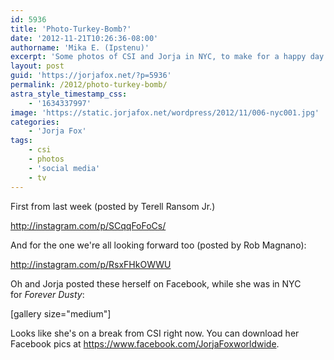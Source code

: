 ```yaml
---
id: 5936
title: 'Photo-Turkey-Bomb?'
date: '2012-11-21T10:26:36-08:00'
authorname: 'Mika E. (Ipstenu)'
excerpt: 'Some photos of CSI and Jorja in NYC, to make for a happy day'
layout: post
guid: 'https://jorjafox.net/?p=5936'
permalink: /2012/photo-turkey-bomb/
astra_style_timestamp_css:
    - '1634337997'
image: 'https://static.jorjafox.net/wordpress/2012/11/006-nyc001.jpg'
categories:
    - 'Jorja Fox'
tags:
    - csi
    - photos
    - 'social media'
    - tv
---
```


First from last week (posted by Terell Ransom Jr.)

http://instagram.com/p/SCqqFoFoCs/

And for the one we're all looking forward too (posted by Rob Magnano):

http://instagram.com/p/RsxFHkOWWU

Oh and Jorja posted these herself on Facebook, while she was in NYC for _Forever Dusty_:

[gallery size="medium"]

Looks like she's on a break from CSI right now. You can download her Facebook pics at <a href="https://www.facebook.com/JorjaFoxworldwide">https://www.facebook.com/JorjaFoxworldwide</a>.
